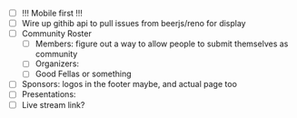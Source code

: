 - [ ] !!! Mobile first !!!
- [ ] Wire up githib api to pull issues from beerjs/reno for display
- [ ] Community Roster
  - [ ] Members: figure out a way to allow people to submit themselves as community
  - [ ] Organizers:
  - [ ] Good Fellas or something
- [ ] Sponsors: logos in the footer maybe, and actual page too
- [ ] Presentations:
- [ ] Live stream link?
